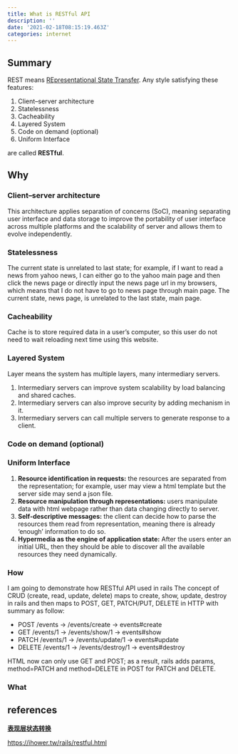 ```yaml
---
title: What is RESTful API
description: ''
date: '2021-02-18T08:15:19.463Z'
categories: internet
---
```


## Summary

REST means [REpresentational State Transfer](https://en.wikipedia.org/wiki/Representational_state_transfer). Any style satisfying these features:

1. Client–server architecture
2. Statelessness
3. Cacheability
4. Layered System
5. Code on demand (optional)
6. Uniform Interface

are called **RESTful**.

## Why

### Client–server architecture

This architecture applies separation of concerns (SoC), meaning separating user interface and data storage to improve the portability of user interface across multiple platforms and the scalability of server and allows them to evolve independently.

### Statelessness

The current state is unrelated to last state; for example, if I want to read a news from yahoo news, I can either go to the yahoo main page and then click the news page or directly input the news page url in my browsers, which means that I do not have to go to news page through main page. The current state, news page, is unrelated to the last state, main page.

### Cacheability

Cache is to store required data in a user’s computer, so this user do not need to wait reloading next time using this website.

### Layered System

Layer means the system has multiple layers, many intermediary servers.

1. Intermediary servers can improve system scalability by load balancing and shared caches.
2. Intermediary servers can also improve security by adding mechanism in it.
3. Intermediary servers can call multiple servers to generate response to a client.

### Code on demand (optional)

### Uniform Interface

1. **Resource identification in requests:** the resources are separated from the representation; for example, user may view a html template but the server side may send a json file.
2. **Resource manipulation through representations:** users manipulate data with html webpage rather than data changing directly to server.
3. **Self-descriptive messages:** the client can decide how to parse the resources them read from representation, meaning there is already ‘enough’ information to do so.
4. **Hypermedia as the engine of application state:** After the users enter an initial URL, then they should be able to discover all the available resources they need dynamically.

### How

I am going to demonstrate how RESTful API used in rails
The concept of CRUD (create, read, update, delete) maps to create, show, update, destroy in rails and then maps to POST, GET, PATCH/PUT, DELETE in HTTP with summary as follow:

* POST /events -> /events/create -> events#create
* GET /events/1 -> /events/show/1 -> events#show
* PATCH /events/1 -> /events/update/1 -> events#update
* DELETE /events/1 -> /events/destroy/1 -> events#destroy

HTML now can only use GET and POST; as a result, rails adds params, method=PATCH and method=DELETE in POST for PATCH and DELETE.

### What

## references

[**表现层状态转换**](https://zh.wikipedia.org/wiki/%E8%A1%A8%E7%8E%B0%E5%B1%82%E7%8A%B6%E6%80%81%E8%BD%AC%E6%8D%A2)

https://ihower.tw/rails/restful.html